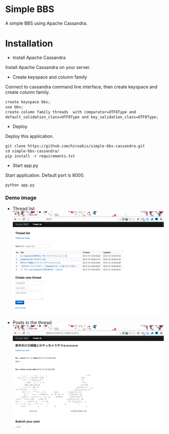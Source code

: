 # Simple BBS

A simple BBS using Apache Cassandra.

# Installation

* Install Apache Cassandra

Install Apache Cassandra on your server.

* Create keyspace and column family

Connect to cassandra command line interface, then create keyspace and create column family.

```
create keyspace bbs;
use bbs;
create column family threads  with comparator=UTF8Type and default_validation_class=UTF8Type and key_validation_class=UTF8Type;
```

* Deploy

Deploy this application.

```
git clone https://github.com/hiroakis/simple-bbs-cassandra.git
cd simple-bbs-cassandra/
pip install -r requirements.txt
```

* Start app.py

Start application. Default port is 8000.

```
python app.py
```

### Demo image

* Thread list
![](demo1.png?raw=true)

* Posts in the thread
![](demo2.png?raw=true)
